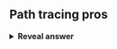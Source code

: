 ## Path tracing pros
<details>
<summary><b>Reveal answer</b></summary>
<li><div>Multiple diffuse bounces</div> </li> <li> <div>Indirect lighting</div> </li> <li> <div>Soft shadows<br></div></li> <li> <div>Color bleeding</div></li>
</details>
